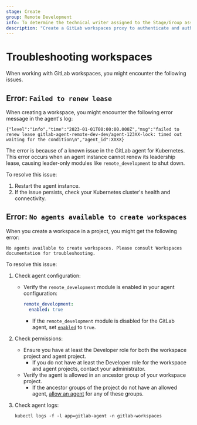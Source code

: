 ```yaml
---
stage: Create
group: Remote Development
info: To determine the technical writer assigned to the Stage/Group associated with this page, see https://handbook.gitlab.com/handbook/product/ux/technical-writing/#assignments
description: "Create a GitLab workspaces proxy to authenticate and authorize workspaces in your cluster."
---
```


# Troubleshooting workspaces

When working with GitLab workspaces, you might encounter the following issues.

## Error: `Failed to renew lease`

When creating a workspace, you might encounter the following error message in the agent's log:

```plaintext
{"level":"info","time":"2023-01-01T00:00:00.000Z","msg":"failed to renew lease gitlab-agent-remote-dev-dev/agent-123XX-lock: timed out waiting for the condition\n","agent_id":XXXX}
```

The error is because of a known issue in the GitLab agent for Kubernetes.
This error occurs when an agent instance cannot renew its leadership lease, causing leader-only modules like `remote_development` to shut down.

To resolve this issue:

1. Restart the agent instance.
1. If the issue persists, check your Kubernetes cluster's health and connectivity.

## Error: `No agents available to create workspaces`

When you create a workspace in a project, you might get the following error:

```plaintext
No agents available to create workspaces. Please consult Workspaces documentation for troubleshooting.
```

To resolve this issue:

1. Check agent configuration:

   - Verify the `remote_development` module is enabled in your agent configuration:

     ```yaml
     remote_development:
       enabled: true
     ```

     - If the `remote_development` module is disabled for the GitLab agent,
     set [`enabled`](settings.md#enabled) to `true`.

1. Check permissions:

   - Ensure you have at least the Developer role for both the workspace project and agent project.
     - If you do not have at least the Developer role for the workspace and agent projects, contact your administrator.
   - Verify the agent is allowed in an ancestor group of your workspace project.
     - If the ancestor groups of the project do not have an allowed agent,
    [allow an agent](gitlab_agent_configuration.md#allow-a-cluster-agent-for-workspaces-in-a-group)
    for any of these groups.

1. Check agent logs:

   ```shell
   kubectl logs -f -l app=gitlab-agent -n gitlab-workspaces
   ```

<!--- Other suggested topics:

## DNS configuration

## Workspace stops unexpectedly

## Workspace creation fails due to quotas

## Network connectivity

## SSH connection failures

### Network policy restrictions

-->
